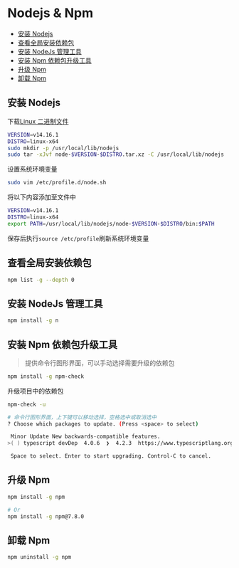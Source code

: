# Nodejs & Npm

- [安装 Nodejs](#安装-nodejs)
- [查看全局安装依赖包](#查看全局安装依赖包)
- [安装 NodeJs 管理工具](#安装-nodejs-管理工具)
- [安装 Npm 依赖包升级工具](#安装-npm-依赖包升级工具)
- [升级 Npm](#升级-npm)
- [卸载 Npm](#卸载-npm)

## 安装 Nodejs

下载[Linux 二进制文件](https://nodejs.org/en/download/)

```bash
VERSION=v14.16.1
DISTRO=linux-x64
sudo mkdir -p /usr/local/lib/nodejs
sudo tar -xJvf node-$VERSION-$DISTRO.tar.xz -C /usr/local/lib/nodejs
```

设置系统环境变量

```bash
sudo vim /etc/profile.d/node.sh
```

将以下内容添加至文件中

```sh
VERSION=v14.16.1
DISTRO=linux-x64
export PATH=/usr/local/lib/nodejs/node-$VERSION-$DISTRO/bin:$PATH
```

保存后执行`source /etc/profile`刷新系统环境变量

## 查看全局安装依赖包

```bash
npm list -g --depth 0
```

## 安装 NodeJs 管理工具

```bash
npm install -g n
```

## 安装 Npm 依赖包升级工具

> 提供命令行图形界面，可以手动选择需要升级的依赖包

```bash
npm install -g npm-check
```

升级项目中的依赖包

```bash
npm-check -u

# 命令行图形界面，上下键可以移动选择，空格选中或取消选中
? Choose which packages to update. (Press <space> to select)

 Minor Update New backwards-compatible features.
>( ) typescript devDep  4.0.6  ❯  4.2.3  https://www.typescriptlang.org/

 Space to select. Enter to start upgrading. Control-C to cancel.
```

## 升级 Npm

```bash
npm install -g npm

# Or
npm install -g npm@7.8.0
```

## 卸载 Npm

```bash
npm uninstall -g npm
```
